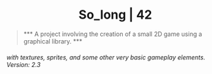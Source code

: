 <h1 align="center">So_long | 42</h1>

[//]: <> (### | A project involving the creation of a small 2D game using a graphical library.)
> *** A project involving the creation of a small 2D game using a graphical library. ***

###### with textures, sprites, and some other very basic gameplay elements. Version: 2.3
